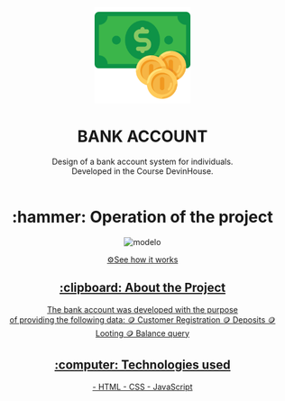 <div align="center">
<img  width="170px" src="/images/favicon.png" alt="logo" >
</div>

<h1 align="center" font-size="20px">BANK ACCOUNT</h1>

<div align="center" >
   Design of a bank account system for individuals. <br> Developed in the Course DevinHouse.
</div>
<br>

<h1 align="center" > :hammer: Operation of the project </h1>

<p align="center" >
<img  width="500px" src="" alt="modelo" >
</p>


<div align="center">
<a href="">⚙️See how it works</
<div/>  
  
<br>


<h2 align="center"> :clipboard: About the Project </h2>
  
   
<div align="center">
The bank account was developed with the purpose <br> of providing the following data: 
🪙 Customer Registration
🪙 Deposits
🪙 Looting
🪙 Balance query
</div>

<h2 align="center"> :computer: Technologies used </h2>
<div align="center">
- HTML
- CSS
- JavaScript

</div>